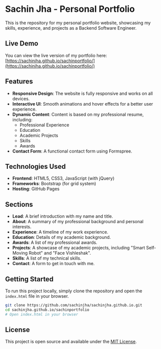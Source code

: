 # Sachin Jha - Personal Portfolio

This is the repository for my personal portfolio website, showcasing my skills, experience, and projects as a Backend Software Engineer.

## Live Demo

You can view the live version of my portfolio here: [https://sachinjha.github.io/sachinportfolio/](https://sachinjha.github.io/sachinportfolio/)

## Features

- **Responsive Design**: The website is fully responsive and works on all devices.
- **Interactive UI**: Smooth animations and hover effects for a better user experience.
- **Dynamic Content**: Content is based on my professional resume, including:
  - Professional Experience
  - Education
  - Academic Projects
  - Skills
  - Awards
- **Contact Form**: A functional contact form using Formspree.

## Technologies Used

- **Frontend**: HTML5, CSS3, JavaScript (with jQuery)
- **Frameworks**: Bootstrap (for grid system)
- **Hosting**: GitHub Pages

## Sections

- **Lead**: A brief introduction with my name and title.
- **About**: A summary of my professional background and personal interests.
- **Experience**: A timeline of my work experience.
- **Education**: Details of my academic background.
- **Awards**: A list of my professional awards.
- **Projects**: A showcase of my academic projects, including "Smart Self-Moving Robot" and "Face Vishleshak".
- **Skills**: A list of my technical skills.
- **Contact**: A form to get in touch with me.

## Getting Started

To run this project locally, simply clone the repository and open the `index.html` file in your browser.

```bash
git clone https://github.com/sachinjha/sachinjha.github.io.git
cd sachinjha.github.io/sachinportfolio
# Open index.html in your browser
```

## License

This project is open source and available under the [MIT License](LICENSE.md).
